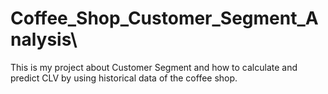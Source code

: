 # Coffee_Shop_Customer_Segment_Analysis\
This is my project about Customer Segment and how to calculate and predict CLV by using historical data of the coffee shop.

